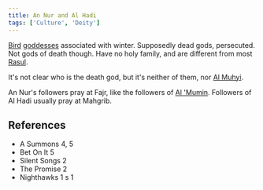 ```yaml
---
title: An Nur and Al Hadi
tags: ['Culture', 'Deity']
---
```

[Bird](_wiki/bird.md) [goddesses](_wiki/gods.md) associated with winter. Supposedly dead gods, persecuted. Not gods of death though. Have no holy family, and are different from most [Rasul](_wiki/rasul.md).

It's not clear who is the death god, but it's neither of them, nor [Al Muhyi](_wiki/al-muhyi.md).

An Nur's followers pray at Fajr, like the followers of [Al 'Mumin](_wiki/al-mumin.md). Followers of Al Hadi usually pray at Mahgrib.

## References
- A Summons 4, 5
- Bet On It 5
- Silent Songs 2
- The Promise 2
- Nighthawks 1
s 1
